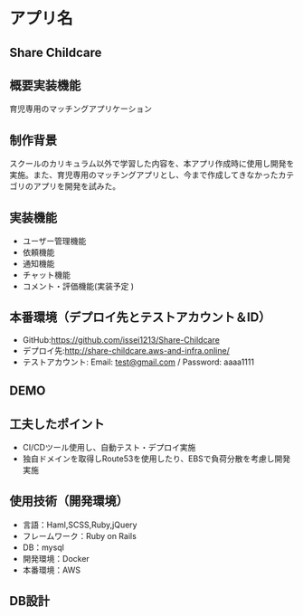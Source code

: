 # アプリ名
## Share Childcare

## 概要実装機能
  育児専用のマッチングアプリケーション

## 制作背景
  スクールのカリキュラム以外で学習した内容を、本アプリ作成時に使用し開発を実施。また、育児専用のマッチングアプリとし、今まで作成してきなかったカテゴリのアプリを開発を試みた。

## 実装機能
- ユーザー管理機能
- 依頼機能
- 通知機能
- チャット機能
- コメント・評価機能(実装予定 )


## 本番環境（デプロイ先とテストアカウント＆ID）
- GitHub:https://github.com/issei1213/Share-Childcare
- デプロイ先:http://share-childcare.aws-and-infra.online/
- テストアカウント: Email: test@gmail.com / Password: aaaa1111

## DEMO
<!-- ## トップ画面


## 投稿画面


## 編集画面


## ユーザ登録画面 -->



## 工夫したポイント
 - CI/CDツール使用し、自動テスト・デプロイ実施
 - 独自ドメインを取得しRoute53を使用したり、EBSで負荷分散を考慮し開発実施



## 使用技術（開発環境）
  - 言語：Haml,SCSS,Ruby,jQuery
  - フレームワーク：Ruby on Rails
  - DB：mysql
  - 開発環境：Docker
  - 本番環境：AWS

<!-- ## 課題や今後実装したい機能
  - 画像投稿機能
  - インクリメンタルサーチのプルダウンで場合分け
  - タグ登録時のplugin機能
  - いいね機能のデザイン変更・非同期通信
  - 投稿時の5W1H入力
  - コメント機能（非同期通信） -->

## DB設計
